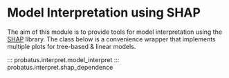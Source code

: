 # Model Interpretation using SHAP

The aim of this module is to provide tools for model interpretation using the [SHAP](https://shap.readthedocs.io/en/latest/) library.
The class below is a convenience wrapper that implements multiple plots for tree-based & linear models.

::: probatus.interpret.model_interpret
::: probatus.interpret.shap_dependence
